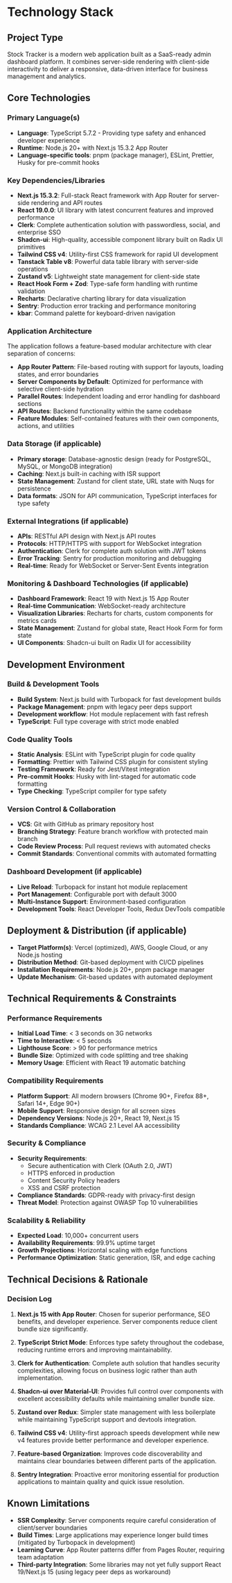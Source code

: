 # Technology Stack

## Project Type
Stock Tracker is a modern web application built as a SaaS-ready admin dashboard platform. It combines server-side rendering with client-side interactivity to deliver a responsive, data-driven interface for business management and analytics.

## Core Technologies

### Primary Language(s)
- **Language**: TypeScript 5.7.2 - Providing type safety and enhanced developer experience
- **Runtime**: Node.js 20+ with Next.js 15.3.2 App Router
- **Language-specific tools**: pnpm (package manager), ESLint, Prettier, Husky for pre-commit hooks

### Key Dependencies/Libraries
- **Next.js 15.3.2**: Full-stack React framework with App Router for server-side rendering and API routes
- **React 19.0.0**: UI library with latest concurrent features and improved performance
- **Clerk**: Complete authentication solution with passwordless, social, and enterprise SSO
- **Shadcn-ui**: High-quality, accessible component library built on Radix UI primitives
- **Tailwind CSS v4**: Utility-first CSS framework for rapid UI development
- **Tanstack Table v8**: Powerful data table library with server-side operations
- **Zustand v5**: Lightweight state management for client-side state
- **React Hook Form + Zod**: Type-safe form handling with runtime validation
- **Recharts**: Declarative charting library for data visualization
- **Sentry**: Production error tracking and performance monitoring
- **kbar**: Command palette for keyboard-driven navigation

### Application Architecture
The application follows a feature-based modular architecture with clear separation of concerns:
- **App Router Pattern**: File-based routing with support for layouts, loading states, and error boundaries
- **Server Components by Default**: Optimized for performance with selective client-side hydration
- **Parallel Routes**: Independent loading and error handling for dashboard sections
- **API Routes**: Backend functionality within the same codebase
- **Feature Modules**: Self-contained features with their own components, actions, and utilities

### Data Storage (if applicable)
- **Primary storage**: Database-agnostic design (ready for PostgreSQL, MySQL, or MongoDB integration)
- **Caching**: Next.js built-in caching with ISR support
- **State Management**: Zustand for client state, URL state with Nuqs for persistence
- **Data formats**: JSON for API communication, TypeScript interfaces for type safety

### External Integrations (if applicable)
- **APIs**: RESTful API design with Next.js API routes
- **Protocols**: HTTP/HTTPS with support for WebSocket integration
- **Authentication**: Clerk for complete auth solution with JWT tokens
- **Error Tracking**: Sentry for production monitoring and debugging
- **Real-time**: Ready for WebSocket or Server-Sent Events integration

### Monitoring & Dashboard Technologies (if applicable)
- **Dashboard Framework**: React 19 with Next.js 15 App Router
- **Real-time Communication**: WebSocket-ready architecture
- **Visualization Libraries**: Recharts for charts, custom components for metrics cards
- **State Management**: Zustand for global state, React Hook Form for form state
- **UI Components**: Shadcn-ui built on Radix UI for accessibility

## Development Environment

### Build & Development Tools
- **Build System**: Next.js build with Turbopack for fast development builds
- **Package Management**: pnpm with legacy peer deps support
- **Development workflow**: Hot module replacement with fast refresh
- **TypeScript**: Full type coverage with strict mode enabled

### Code Quality Tools
- **Static Analysis**: ESLint with TypeScript plugin for code quality
- **Formatting**: Prettier with Tailwind CSS plugin for consistent styling
- **Testing Framework**: Ready for Jest/Vitest integration
- **Pre-commit Hooks**: Husky with lint-staged for automatic code formatting
- **Type Checking**: TypeScript compiler for type safety

### Version Control & Collaboration
- **VCS**: Git with GitHub as primary repository host
- **Branching Strategy**: Feature branch workflow with protected main branch
- **Code Review Process**: Pull request reviews with automated checks
- **Commit Standards**: Conventional commits with automated formatting

### Dashboard Development (if applicable)
- **Live Reload**: Turbopack for instant hot module replacement
- **Port Management**: Configurable port with default 3000
- **Multi-Instance Support**: Environment-based configuration
- **Development Tools**: React Developer Tools, Redux DevTools compatible

## Deployment & Distribution (if applicable)
- **Target Platform(s)**: Vercel (optimized), AWS, Google Cloud, or any Node.js hosting
- **Distribution Method**: Git-based deployment with CI/CD pipelines
- **Installation Requirements**: Node.js 20+, pnpm package manager
- **Update Mechanism**: Git-based updates with automated deployment

## Technical Requirements & Constraints

### Performance Requirements
- **Initial Load Time**: < 3 seconds on 3G networks
- **Time to Interactive**: < 5 seconds
- **Lighthouse Score**: > 90 for performance metrics
- **Bundle Size**: Optimized with code splitting and tree shaking
- **Memory Usage**: Efficient with React 19 automatic batching

### Compatibility Requirements  
- **Platform Support**: All modern browsers (Chrome 90+, Firefox 88+, Safari 14+, Edge 90+)
- **Mobile Support**: Responsive design for all screen sizes
- **Dependency Versions**: Node.js 20+, React 19, Next.js 15
- **Standards Compliance**: WCAG 2.1 Level AA accessibility

### Security & Compliance
- **Security Requirements**: 
  - Secure authentication with Clerk (OAuth 2.0, JWT)
  - HTTPS enforced in production
  - Content Security Policy headers
  - XSS and CSRF protection
- **Compliance Standards**: GDPR-ready with privacy-first design
- **Threat Model**: Protection against OWASP Top 10 vulnerabilities

### Scalability & Reliability
- **Expected Load**: 10,000+ concurrent users
- **Availability Requirements**: 99.9% uptime target
- **Growth Projections**: Horizontal scaling with edge functions
- **Performance Optimization**: Static generation, ISR, and edge caching

## Technical Decisions & Rationale

### Decision Log
1. **Next.js 15 with App Router**: Chosen for superior performance, SEO benefits, and developer experience. Server components reduce client bundle size significantly.

2. **TypeScript Strict Mode**: Enforces type safety throughout the codebase, reducing runtime errors and improving maintainability.

3. **Clerk for Authentication**: Complete auth solution that handles security complexities, allowing focus on business logic rather than auth implementation.

4. **Shadcn-ui over Material-UI**: Provides full control over components with excellent accessibility defaults while maintaining smaller bundle size.

5. **Zustand over Redux**: Simpler state management with less boilerplate while maintaining TypeScript support and devtools integration.

6. **Tailwind CSS v4**: Utility-first approach speeds development while new v4 features provide better performance and developer experience.

7. **Feature-based Organization**: Improves code discoverability and maintains clear boundaries between different parts of the application.

8. **Sentry Integration**: Proactive error monitoring essential for production applications to maintain quality and quick issue resolution.

## Known Limitations

- **SSR Complexity**: Server components require careful consideration of client/server boundaries
- **Build Times**: Large applications may experience longer build times (mitigated by Turbopack in development)
- **Learning Curve**: App Router patterns differ from Pages Router, requiring team adaptation
- **Third-party Integration**: Some libraries may not yet fully support React 19/Next.js 15 (using legacy peer deps as workaround)
